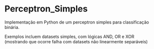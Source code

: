 # Perceptron_Simples
Implementação em Python de um perceptron simples para classificação binária.

Exemplos incluem datasets simples, com lógicas AND, OR e XOR (mostrando que ocorre falha com datasets não linearmente separáveis)
